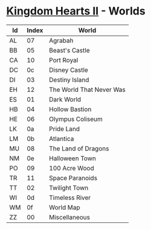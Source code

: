 # [Kingdom Hearts II](index.md) - Worlds

|Id|Index|World
|--|-----|--
|AL| 07  |Agrabah
|BB| 05  |Beast's Castle
|CA| 10  |Port Royal
|DC| 0c  |Disney Castle
|DI| 03  |Destiny Island
|EH| 12  |The World That Never Was
|ES| 01  |Dark World
|HB| 04  |Hollow Bastion
|HE| 06  |Olympus Coliseum
|LK| 0a  |Pride Land
|LM| 0b  |Atlantica
|MU| 08  |The Land of Dragons
|NM| 0e  |Halloween Town
|PO| 09  |100 Acre Wood
|TR| 11  |Space Paranoids
|TT| 02  |Twilight Town
|WI| 0d  |Timeless River
|WM| 0f  |World Map
|ZZ| 00  |Miscellaneous
